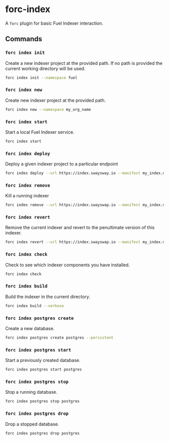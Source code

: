 # forc-index

A `forc` plugin for basic Fuel Indexer interaction.

## Commands

### `forc index init`

Create a new indexer project at the provided path. If no path is provided the current working directory will be used.

```bash
forc index init --namespace fuel
```

### `forc index new`

Create new indexer project at the provided path.

```bash
forc index new --namespace my_org_name
```

### `forc index start`

Start a local Fuel Indexer service.

```bash
forc index start
```

### `forc index deploy`

Deploy a given indexer project to a particular endpoint

```bash
forc index deploy --url https://index.swaysway.io --manifest my_index.manifest.yaml
```

### `forc index remove`

Kill a running indexer

```bash
forc index remove --url https://index.swayswap.io --manifest my_index.manifest.yaml
```

### `forc index revert`
Remove the current indexer and revert to the penultimate version of this indexer.

```bash
forc index revert --url https://index.swayswap.io --manifest my_index.manifest.yaml
```

### `forc index check`

Check to see which indexer components you have installed.

```bash
forc index check
```

### `forc index build`

Build the indexer in the current directory.

```bash
forc index build --verbose
```

### `forc index postgres create`

Create a new database.

```bash
forc index postgres create postgres --persistent
```

### `forc index postgres start`

Start a previously created database.

```bash
forc index postgres start postgres
```

### `forc index postgres stop`

Stop a running database.

```bash
forc index postgres stop postgres
```

### `forc index postgres drop`

Drop a stopped database.

```bash
forc index postgres drop postgres
```
